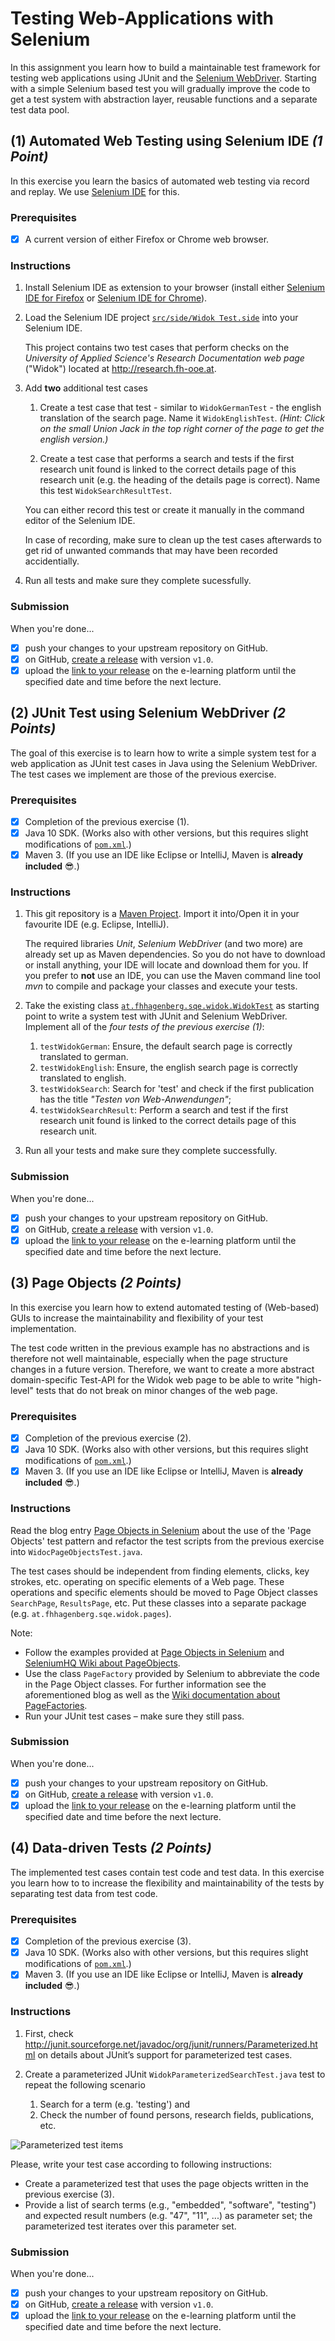 # Testing Web-Applications with Selenium

In this assignment you learn how to build a maintainable test framework for testing web applications using JUnit and the [Selenium WebDriver][SeleniumHQ WebDriver]. Starting with a simple Selenium based test you will gradually improve the code to get a test system with abstraction layer, reusable functions and a separate test data pool.

## (1) Automated Web Testing using Selenium IDE _(1 Point)_

In this exercise you learn the basics of automated web testing via record and replay. We use [Selenium IDE][] for this.

### Prerequisites

- [x] A current version of either Firefox or Chrome web browser.

### Instructions

1. Install Selenium IDE as extension to your browser (install either [Selenium IDE for Firefox][] or [Selenium IDE for Chrome][]).
1. Load the Selenium IDE project [`src/side/Widok Test.side`](src/side/Widok%20Test.side) into your Selenium IDE.

   This project contains two test cases that perform checks on the _University of Applied Science's Research Documentation web page_ ("Widok") located at http://research.fh-ooe.at.

1. Add **two** additional test cases
   1. Create a test case that test - similar to `WidokGermanTest` - the english translation of the search page. Name it `WidokEnglishTest`.
      _(Hint: Click on the small Union Jack in the top right corner of the page to get the english version.)_
         
   1. Create a test case that performs a search and tests if the first research unit found is linked to the correct details page of this research unit (e.g. the heading of the details page is correct). Name this test `WidokSearchResultTest`.
   
   You can either record this test or create it manually in the command editor of the Selenium IDE.
   
   In case of recording, make sure to clean up the test cases afterwards to get rid of unwanted commands that may have been recorded accidentially.

1. Run all tests and make sure they complete sucessfully.

### Submission

When you're done...

- [x] push your changes to your upstream repository on GitHub.
- [x] on GitHub, [create a release][GitHub creating releases] with version `v1.0`.
- [x] upload the [link to your release][GitHub linking to releases] on the e-learning platform until the specified date and time before the next lecture.

## (2) JUnit Test using Selenium WebDriver _(2 Points)_

The goal of this exercise is to learn how to write a simple system test for a web application as JUnit test cases in Java using the Selenium WebDriver. The test cases we implement are those of the previous exercise.

### Prerequisites

- [x] Completion of the previous exercise (1).
- [x] Java 10 SDK. (Works also with other versions, but this requires slight modifications of [`pom.xml`](pom.xml).)
- [x] Maven 3. (If you use an IDE like Eclipse or IntelliJ, Maven is **already included** :sunglasses:.)

### Instructions

1. This git repository is a [Maven Project][]. Import it into/Open it in your favourite IDE (e.g. Eclipse, IntelliJ).

   The required libraries _Unit_, _Selenium WebDriver_ (and two more) are already set up as Maven dependencies. So you do not have to download or install anything, your IDE will locate and download them for you.
   If you prefer to **not** use an IDE, you can use the Maven command line tool _mvn_ to compile and package your classes and execute your tests. 
   
1. Take the existing class [`at.fhhagenberg.sqe.widok.WidokTest`](src/test/java/at/fhhagenberg/sqe/widok/WidokTest.java) as starting point to write a system test with JUnit and Selenium WebDriver. Implement all of the _four tests of the previous exercise (1)_:

   1. `testWidokGerman`: Ensure, the default search page is correctly translated to german.
   1. `testWidokEnglish`: Ensure, the english search page is correctly translated to english.
   1. `testWidokSearch`: Search for 'test' and check if the first publication has the title _"Testen von Web-Anwendungen"_;
   1. `testWidokSearchResult`: Perform a search and test if the first research unit found is linked to the correct details page of this research unit.

1. Run all your tests and make sure they complete successfully.

### Submission
When you're done...

- [x] push your changes to your upstream repository on GitHub.
- [x] on GitHub, [create a release][GitHub creating releases] with version `v1.0`.
- [x] upload the [link to your release][GitHub linking to releases] on the e-learning platform until the specified date and time before the next lecture.

## (3) Page Objects _(2 Points)_

In this exercise you learn how to extend automated testing of (Web-based) GUIs to increase the maintainability and flexibility of your test implementation.

The test code written in the previous example has no abstractions and is therefore not well maintainable, especially when the page structure changes in a future version. Therefore, we want to create a more abstract domain-specific Test-API for the Widok web page to be able to write "high-level" tests that do not break on minor changes of the web page.

### Prerequisites

- [x] Completion of the previous exercise (2).
- [x] Java 10 SDK. (Works also with other versions, but this requires slight modifications of [`pom.xml`](pom.xml).)
- [x] Maven 3. (If you use an IDE like Eclipse or IntelliJ, Maven is **already included** :sunglasses:.)

### Instructions

Read the blog entry [Page Objects in Selenium][] about the use of the 'Page Objects' test pattern and refactor the test scripts from the previous exercise into `WidocPageObjectsTest.java`.

The test cases should be independent from finding elements, clicks, key strokes, etc. operating on specific elements of a Web page. These operations and specific elements should be moved to Page Object classes `SearchPage`, `ResultsPage`, etc. Put these classes into a separate package (e.g. `at.fhhagenberg.sqe.widok.pages`).

Note:
* Follow the examples provided at [Page Objects in Selenium] and [SeleniumHQ Wiki about PageObjects][SeleniumHQ Wiki PageObjects]. 
* Use the class `PageFactory` provided by Selenium to abbreviate the code in the Page Object classes. For further information see the aforementioned blog as well as the [Wiki documentation about PageFactories][SeleniumHQ Wiki PageFactory].
* Run your JUnit test cases – make sure they still pass.

### Submission

When you're done...

- [x] push your changes to your upstream repository on GitHub.
- [x] on GitHub, [create a release][GitHub creating releases] with version `v1.0`.
- [x] upload the [link to your release][GitHub linking to releases] on the e-learning platform until the specified date and time before the next lecture.

## (4) Data-driven Tests _(2 Points)_

The implemented test cases contain test code and test data. In this exercise you learn how to to increase the flexibility and maintainability of the tests by separating test data from test code.

### Prerequisites

- [x] Completion of the previous exercise (3).
- [x] Java 10 SDK. (Works also with other versions, but this requires slight modifications of [`pom.xml`](pom.xml).)
- [x] Maven 3. (If you use an IDE like Eclipse or IntelliJ, Maven is **already included** :sunglasses:.)

### Instructions

1. First, check http://junit.sourceforge.net/javadoc/org/junit/runners/Parameterized.html on details about JUnit’s support for parameterized test cases.

1. Create a parameterized JUnit `WidokParameterizedSearchTest.java` test to repeat the following scenario
   1. Search for a term (e.g. 'testing') and
   1. Check the number of found persons, research fields, publications, etc.

![Parameterized test items](widok-screenshot.png)

Please, write your test case according to following instructions:
* Create a parameterized test that uses the page objects written in the previous exercise (3).
* Provide a list of search terms (e.g., "embedded", "software", "testing") and expected result numbers (e.g. "47", "11", ...) as parameter set; the parameterized test iterates over this parameter set.

### Submission

When you're done...

- [x] push your changes to your upstream repository on GitHub.
- [x] on GitHub, [create a release][GitHub creating releases] with version `v1.0`.
- [x] upload the [link to your release][GitHub linking to releases] on the e-learning platform until the specified date and time before the next lecture.

[GitHub creating releases]: https://help.github.com/articles/creating-releases/
[GitHub linking to releases]: https://help.github.com/articles/linking-to-releases/
[Selenium IDE]: https://www.seleniumhq.org/docs/02_selenium_ide.jsp
[Selenium IDE for Firefox]: https://addons.mozilla.org/en-US/firefox/addon/selenium-ide/
[Selenium IDE for Chrome]: https://chrome.google.com/webstore/detail/selenium-ide/mooikfkahbdckldjjndioackbalphokd
[Maven Project]: https://maven.apache.org/guides/getting-started/
[Page Objects in Selenium]: http://blog.activelylazy.co.uk/2011/07/09/page-objects-in-selenium-2-0/
[SeleniumHQ WebDriver]: https://www.seleniumhq.org/projects/webdriver/
[SeleniumHQ Wiki PageObjects]: https://github.com/SeleniumHQ/selenium/wiki/PageObjects
[SeleniumHQ Wiki PageFactory]: https://github.com/SeleniumHQ/selenium/wiki/PageFactory